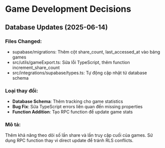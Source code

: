 
# Game Development Decisions

## Database Updates (2025-06-14)

### Files Changed:
- supabase/migrations: Thêm cột share_count, last_accessed_at vào bảng games
- src/utils/gameExport.ts: Sửa lỗi TypeScript, thêm function increment_share_count
- src/integrations/supabase/types.ts: Tự động cập nhật từ database schema

### Loại thay đổi:
- **Database Schema**: Thêm tracking cho game statistics
- **Bug Fix**: Sửa TypeScript errors liên quan đến missing properties
- **Function Addition**: Tạo RPC function để update game stats

### Mô tả:
Thêm khả năng theo dõi số lần share và lần truy cập cuối của games. Sử dụng RPC function thay vì direct update để tránh RLS conflicts.
